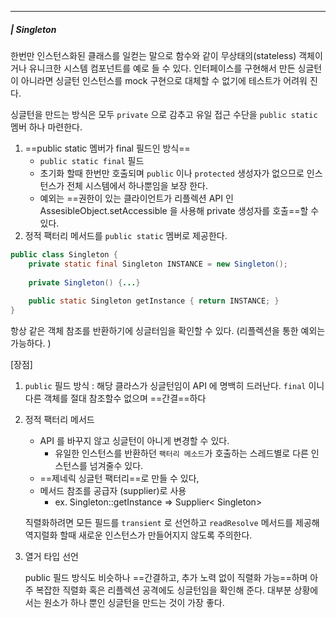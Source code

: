 ----
##### | Singleton 
한번만 인스턴스화된 클래스를 일컫는 말으로 
함수와 같이 무상태의(stateless) 객체이거나 유니크한 시스템 컴포넌트를 예로 들 수 있다. 
인터페이스를 구현해서 만든 싱글턴이 아니라면 싱글턴 인스턴스를 mock 구현으로 대체할 수 없기에 테스트가 어려워 진다. 

싱글턴을 만드는 방식은 모두 `private` 으로 감추고 유일 접근 수단을 `public static` 멤버 하나 마련한다. 
1) ==public static 멤버가 final 필드인 방식==
	- `public static final` 필드
	- 초기화 할때 한번만 호출되며 `public` 이나 `protected` 생성자가 없으므로 인스턴스가 전체 시스템에서 하나뿐임을 보장 한다. 
	- 예외는 ==권한이 있는 클라이언트가 리플렉션 API 인 AssesibleObject.setAccessible 을 사용해 private 생성자를 호출==할 수 있다. 
2) 정적 팩터리 메서드를 `public static` 멤버로 제공한다. 

```java
public class Singleton {
	private static final Singleton INSTANCE = new Singleton();
	
	private Singleton() {...}
	
	public static Singleton getInstance { return INSTANCE; }
}
```

항상 같은 객체 참조를 반환하기에 싱글터임을 확인할 수 있다. (리플렉션을 통한 예외는 가능하다. )

[장점]
1) `public` 필드 방식 
	: 해당 클라스가 싱글턴임이 API 에 명백히 드러난다. 
	`final` 이니 다른 객체를 절대 참조할수 없으며 ==간결==하다 	
	
2) 정적 팩터리 메서드 
	- API 를 바꾸지 않고 싱글턴이 아니게 변경할 수 있다. 
		- 유일한 인스턴스를 반환하던 `팩터리 메소드`가 호출하는 스레드별로 다른 인스턴스를 넘겨줄수 있다. 
	- ==제네릭 싱글턴 팩터리==로 만들 수 있다, 
	- 메서드 참조를 공급자 (supplier)로 사용 
		- ex. Singleton::getInstance => Supplier< Singleton> 

	직렬화하려면 모든 필드를 `transient` 로 선언하고 `readResolve` 메서드를 제공해 역지럴화 할때 새로운 인스턴스가 만들어지지 않도록 주의한다. 

1) 열거 타입 선언 

	public 필드 방식도 비슷하나 ==간결하고, 추가 노력 없이 직렬화 가능==하며 
	아주 복잡한 직렬화 혹은 리플렉션 공격에도 싱글턴임을 확인해 준다. 
	대부분 상황에서는 원소가 하나 뿐인 싱글턴을 만드는 것이 가장 좋다. 